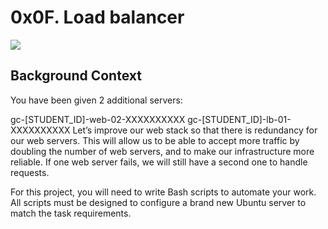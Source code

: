 <h1>0x0F. Load balancer</h1>
<img src="https://s3.amazonaws.com/intranet-projects-files/holbertonschool-sysadmin_devops/275/qfdked8.png">
<h2>Background Context</h2>
You have been given 2 additional servers:

gc-[STUDENT_ID]-web-02-XXXXXXXXXX
gc-[STUDENT_ID]-lb-01-XXXXXXXXXX
Let’s improve our web stack so that there is redundancy for our web servers. This will allow us to be able to accept more traffic by doubling the number of web servers, and to make our infrastructure more reliable. If one web server fails, we will still have a second one to handle requests.

For this project, you will need to write Bash scripts to automate your work. All scripts must be designed to configure a brand new Ubuntu server to match the task requirements.
